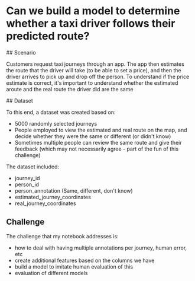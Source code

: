 # Can we build a model to determine whether a taxi driver follows their predicted route?

## Scenario

Customers request taxi journeys through an app. The app then estimates the route that the driver will take (to be able to set a price), and then the driver arrives to pick up and drop off the person. To understand if the price estimate is correct, it's important to understand whether the estimated aroute and the real route the driver did are the same

## Dataset

To this end, a dataset was created based on:
* 5000 randomly selected journeys
* People employed to view the estimated and real route on the map, and decide whether they were the same or different (or didn't know)
* Sometimes multiple people can review the same route and give their feedback (which may not necessarily agree - part of the fun of this challenge)

The dataset included:
* journey_id
* person_id
* person_annotation (Same, different, don't know)
* estimated_journey_coordinates
* real_journey_coordinates

## Challenge

The challenge that my notebook addresses is:
* how to deal with having multiple annotations per journey, human error, etc
* create additional features based on the columns we have
* build a model to imitate human evaluation of this
* evaluation of different models
